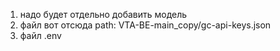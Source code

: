 1. надо будет отдельно добавить модель
2. файл вот отсюда path: VTA-BE-main_copy/gc-api-keys.json
3. файл .env
